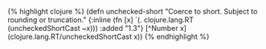 {% highlight clojure %}
(defn unchecked-short
  "Coerce to short. Subject to rounding or truncation."
  {:inline (fn  [x] `(. clojure.lang.RT (uncheckedShortCast ~x)))
   :added "1.3"}
  [^Number x] (clojure.lang.RT/uncheckedShortCast x))
{% endhighlight %}
